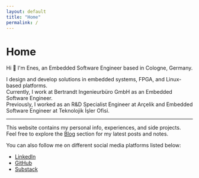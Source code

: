 ```yaml
---
layout: default
title: "Home"
permalink: /
---
```


<!-- Font Awesome -->
<link rel="stylesheet" href="https://cdnjs.cloudflare.com/ajax/libs/font-awesome/6.4.0/css/all.min.css">

# Home


Hi 👋 I'm Enes, an Embedded Software Engineer based in Cologne, Germany.   

I design and develop solutions in embedded systems, FPGA, and Linux-based platforms.  
Currently, I work at Bertrandt Ingenieurbüro GmbH as an Embedded Software Engineer.  
Previously, I worked as an R&D Specialist Engineer at Arçelik and Embedded Software Engineer at Teknolojik İşler Ofisi.  

---

This website contains my personal info, experiences, and side projects.  
Feel free to explore the [Blog](/blog) section for my latest posts and notes.  

You can also follow me on different social media platforms listed below:  

<ul>
  <li><i class="fab fa-linkedin"></i> <a href="https://www.linkedin.com/in/eneskasoglu" target="_blank">LinkedIn</a></li>
  <li><i class="fab fa-github"></i> <a href="https://github.com/eneskasoglu" target="_blank">GitHub</a></li>
  <li><i class="fas fa-rss"></i> <a href="https://eneskasoglu.substack.com/" target="_blank">Substack</a></li>
</ul>

